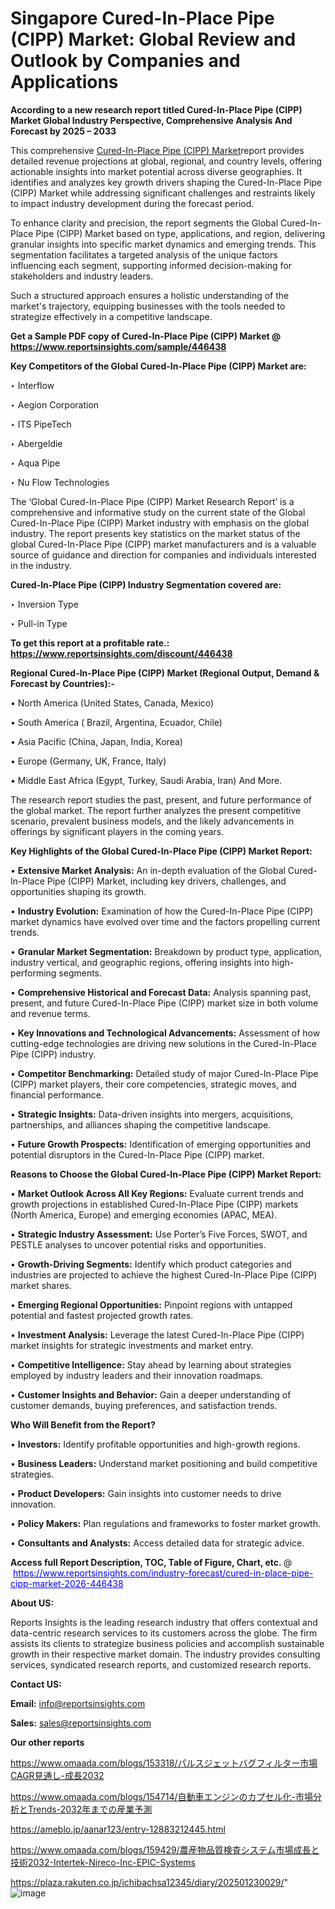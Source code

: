 # Singapore Cured-In-Place Pipe (CIPP) Market: Global Review and Outlook by Companies and Applications

<strong>According to a new research report titled Cured-In-Place Pipe (CIPP) Market Global Industry Perspective, Comprehensive Analysis And Forecast by 2025 – 2033</strong>

This comprehensive <a href=https://www.reportsinsights.com/sample/446438>Cured-In-Place Pipe (CIPP) Market</a>report provides detailed revenue projections at global, regional, and country levels, offering actionable insights into market potential across diverse geographies. It identifies and analyzes key growth drivers shaping the Cured-In-Place Pipe (CIPP) Market while addressing significant challenges and restraints likely to impact industry development during the forecast period.

To enhance clarity and precision, the report segments the Global Cured-In-Place Pipe (CIPP) Market based on type, applications, and region, delivering granular insights into specific market dynamics and emerging trends. This segmentation facilitates a targeted analysis of the unique factors influencing each segment, supporting informed decision-making for stakeholders and industry leaders.

Such a structured approach ensures a holistic understanding of the market's trajectory, equipping businesses with the tools needed to strategize effectively in a competitive landscape.

<strong>Get a Sample PDF copy of Cured-In-Place Pipe (CIPP) Market </strong><strong>@<a href=https://www.reportsinsights.com/sample/446438 style=color:#0000ff;> https://www.reportsinsights.com/sample/446438</a></strong></font>

<strong>Key Competitors of the Global Cured-In-Place Pipe (CIPP) Market are:</strong>

‣ Interflow

‣ Aegion Corporation

‣ ITS PipeTech

‣ Abergeldie

‣ Aqua Pipe

‣ Nu Flow Technologies

The ‘Global Cured-In-Place Pipe (CIPP) Market Research Report’ is a comprehensive and informative study on the current state of the Global Cured-In-Place Pipe (CIPP) Market industry with emphasis on the global industry. The report presents key statistics on the market status of the global Cured-In-Place Pipe (CIPP) market manufacturers and is a valuable source of guidance and direction for companies and individuals interested in the industry.

<strong>Cured-In-Place Pipe (CIPP) Industry Segmentation covered are:</strong>

‣ Inversion Type

‣ Pull-in Type

<strong>To get this report at a profitable rate.: <a href=https://www.reportsinsights.com/discount/446438 style=color:#0000ff;>https://www.reportsinsights.com/discount/446438</a></strong></font>

<strong>Regional Cured-In-Place Pipe (CIPP) Market (Regional Output, Demand &amp; Forecast by Countries):-</strong>

• North America (United States, Canada, Mexico)

• South America ( Brazil, Argentina, Ecuador, Chile)

• Asia Pacific (China, Japan, India, Korea)

• Europe (Germany, UK, France, Italy)

• Middle East Africa (Egypt, Turkey, Saudi Arabia, Iran) And More.

The research report studies the past, present, and future performance of the global market. The report further analyzes the present competitive scenario, prevalent business models, and the likely advancements in offerings by significant players in the coming years.

<strong>Key Highlights of the Global Cured-In-Place Pipe (CIPP) Market Report:</strong>

• <strong>Extensive Market Analysis:</strong> An in-depth evaluation of the Global Cured-In-Place Pipe (CIPP) Market, including key drivers, challenges, and opportunities shaping its growth.

• <strong>Industry Evolution:</strong> Examination of how the Cured-In-Place Pipe (CIPP) market dynamics have evolved over time and the factors propelling current trends.

• <strong>Granular Market Segmentation:</strong> Breakdown by product type, application, industry vertical, and geographic regions, offering insights into high-performing segments.

• <strong>Comprehensive Historical and Forecast Data:</strong> Analysis spanning past, present, and future Cured-In-Place Pipe (CIPP) market size in both volume and revenue terms.

• <strong>Key Innovations and Technological Advancements:</strong> Assessment of how cutting-edge technologies are driving new solutions in the Cured-In-Place Pipe (CIPP) industry.

• <strong>Competitor Benchmarking:</strong> Detailed study of major Cured-In-Place Pipe (CIPP) market players, their core competencies, strategic moves, and financial performance.

• <strong>Strategic Insights:</strong> Data-driven insights into mergers, acquisitions, partnerships, and alliances shaping the competitive landscape.

• <strong>Future Growth Prospects:</strong> Identification of emerging opportunities and potential disruptors in the Cured-In-Place Pipe (CIPP) market.

<strong>Reasons to Choose the Global Cured-In-Place Pipe (CIPP) Market Report:</strong>

• <strong>Market Outlook Across All Key Regions:</strong> Evaluate current trends and growth projections in established Cured-In-Place Pipe (CIPP) markets (North America, Europe) and emerging economies (APAC, MEA).

• <strong>Strategic Industry Assessment:</strong> Use Porter’s Five Forces, SWOT, and PESTLE analyses to uncover potential risks and opportunities.

• <strong>Growth-Driving Segments:</strong> Identify which product categories and industries are projected to achieve the highest Cured-In-Place Pipe (CIPP) market shares.

• <strong>Emerging Regional Opportunities:</strong> Pinpoint regions with untapped potential and fastest projected growth rates.

• <strong>Investment Analysis:</strong> Leverage the latest Cured-In-Place Pipe (CIPP) market insights for strategic investments and market entry.

• <strong>Competitive Intelligence:</strong> Stay ahead by learning about strategies employed by industry leaders and their innovation roadmaps.

• <strong>Customer Insights and Behavior:</strong> Gain a deeper understanding of customer demands, buying preferences, and satisfaction trends.

<strong>Who Will Benefit from the Report?</strong>

• <strong>Investors:</strong> Identify profitable opportunities and high-growth regions.

• <strong>Business Leaders:</strong> Understand market positioning and build competitive strategies.

• <strong>Product Developers:</strong> Gain insights into customer needs to drive innovation.

• <strong>Policy Makers:</strong> Plan regulations and frameworks to foster market growth.

• <strong>Consultants and Analysts:</strong> Access detailed data for strategic advice.
</ul>
<strong>Access full Report Description, TOC, Table of Figure, Chart, etc. </strong>@  <a href=https://www.reportsinsights.com/industry-forecast/cured-in-place-pipe-cipp-market-2026-446438 style=color:#0000ff;>https://www.reportsinsights.com/industry-forecast/cured-in-place-pipe-cipp-market-2026-446438</a></font>

<strong><strong>About US</strong>:</strong>

Reports Insights is the leading research industry that offers contextual and data-centric research services to its customers across the globe. The firm assists its clients to strategize business policies and accomplish sustainable growth in their respective market domain. The industry provides consulting services, syndicated research reports, and customized research reports.

<strong>Contact US:</strong>

<p class=""""><b>Email:</b> <a href=mailto:info@reportsinsights.com>info@reportsinsights.com</a></p>
<p class=""""><b>Sales:</b> <a href=mailto:sales@reportsinsights.com>sales@reportsinsights.com</a></p>

<strong>Our other reports</strong>

<a href=https://www.omaada.com/blogs/153318/パルスジェットバグフィルター市場CAGR見通し-成長2032>https://www.omaada.com/blogs/153318/パルスジェットバグフィルター市場CAGR見通し-成長2032</a>

<a href=https://www.omaada.com/blogs/154714/自動車エンジンのカプセル化-市場分析とTrends-2032年までの産業予測>https://www.omaada.com/blogs/154714/自動車エンジンのカプセル化-市場分析とTrends-2032年までの産業予測</a>

<a href=https://ameblo.jp/aanar123/entry-12883212445.html>https://ameblo.jp/aanar123/entry-12883212445.html</a>

<a href=https://www.omaada.com/blogs/159429/農産物品質検査システム市場成長と技術2032-Intertek-Nireco-Inc-EPIC-Systems>https://www.omaada.com/blogs/159429/農産物品質検査システム市場成長と技術2032-Intertek-Nireco-Inc-EPIC-Systems</a>

<a href=https://plaza.rakuten.co.jp/ichibachsa12345/diary/202501230029/>https://plaza.rakuten.co.jp/ichibachsa12345/diary/202501230029/</a>"
![image](https://github.com/user-attachments/assets/4bed30ac-1c1e-4c88-830c-6240b0839063)
